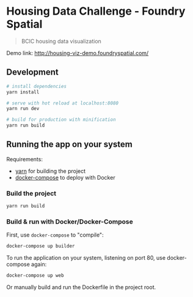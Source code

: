 # Housing Data Challenge - Foundry Spatial

> BCIC housing data visualization

Demo link: http://housing-viz-demo.foundryspatial.com/

## Development

``` bash
# install dependencies
yarn install

# serve with hot reload at localhost:8080
yarn run dev

# build for production with minification
yarn run build
```

## Running the app on your system

Requirements:

- [yarn](https://yarnpkg.com/) for building the project
- [docker-compose](https://www.docker.com/) to deploy with Docker

### Build the project

``` bash
yarn run build
```

### Build & run with Docker/Docker-Compose

First, use `docker-compose` to "compile":

``` bash
docker-compose up builder
```

To run the application on your system, listening on port 80, use docker-compose again:

``` bash
docker-compose up web
```

Or manually build and run the Dockerfile in the project root.
